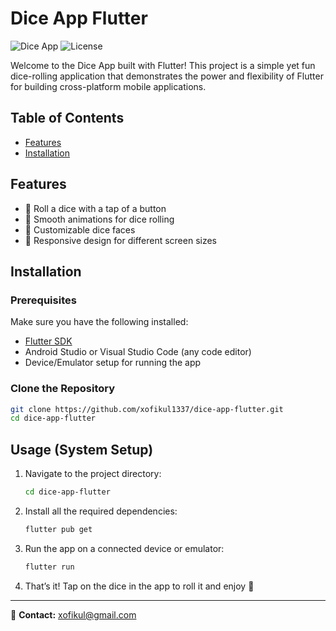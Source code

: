 
# Dice App Flutter

![Dice App](https://img.shields.io/badge/Dice%20App-Flutter-blue) ![License](https://img.shields.io/badge/License-MIT-green)

Welcome to the Dice App built with Flutter! This project is a simple yet fun dice-rolling application that demonstrates the power and flexibility of Flutter for building cross-platform mobile applications.

## Table of Contents
- [Features](#features)
- [Installation](#installation)


## Features
- 🎲 Roll a dice with a tap of a button  
- 💫 Smooth animations for dice rolling  
- 🎨 Customizable dice faces  
- 📱 Responsive design for different screen sizes

## Installation

### Prerequisites
Make sure you have the following installed:
- [Flutter SDK](https://flutter.dev/docs/get-started/install)
- Android Studio or Visual Studio Code (any code editor)
- Device/Emulator setup for running the app

### Clone the Repository
```bash
git clone https://github.com/xofikul1337/dice-app-flutter.git
cd dice-app-flutter
```

## Usage (System Setup)

1. Navigate to the project directory:
   ```bash
   cd dice-app-flutter
   ```

2. Install all the required dependencies:
   ```bash
   flutter pub get
   ```

3. Run the app on a connected device or emulator:
   ```bash
   flutter run
   ```

4. That’s it! Tap on the dice in the app to roll it and enjoy 🎲

---

📩 **Contact:** xofikul@gmail.com
```
